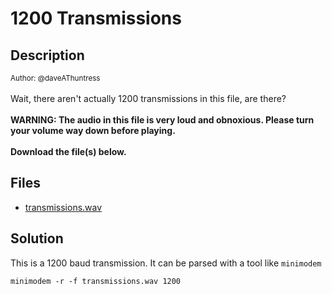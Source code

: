 # 1200 Transmissions

## Description

<small>Author: @daveAThuntress</small><br><br>Wait, there aren't actually 1200 transmissions in this file, are there? <br><br> <b> WARNING: The audio in this file is very loud and obnoxious. Please turn your volume way down before playing. </b> <br><br> <b>Download the file(s) below.</b>


## Files

* [transmissions.wav](<files/transmissions.wav>)

## Solution

This is a 1200 baud transmission. It can be parsed with a tool like `minimodem`

```
minimodem -r -f transmissions.wav 1200
```